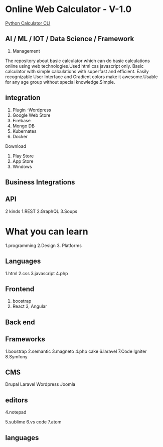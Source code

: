# Online Web Calculator - V-1.0 

[Python Calculator CLI](https://github.com/oshadabasnayake/Python-Calculator-CLI "Python Calculator CLI")


## AI / ML / IOT / Data Science / Framework

1. Management

The repository about basic calculator which can do basic calculations online using web technologies.Used html css javascript only. 
Basic calculator with simple calculations with superfast and efficient.
Easily recognizable User Interface and Gradient colors make it awesome.Usable for any age group without special knowledge.Simple.

## integration
1. Plugin -Wordpress
2. Google Web Store
3. Firebase
4. Mongo DB
5. Kubernates
6. Docker

Download

1. Play Store
2. App Store
3. Windows


## Business Integrations

## API
2 kinds
1.REST
2.GraphQL
3.Soups

# What you can learn
1.programming
2.Design
3. Platforms
## Languages
1.html
2.css
3.javascript
4.php
## Frontend
1. boostrap
2. React
3, Angular

## Back end

## Frameworks
1.boostrap
2.semantic
3.magneto
4.php cake
6.laravel
7.Code Igniter
8.Symfony

## CMS
Drupal
Laravel
Wordpress
Joomla



## editors
4.notepad

5.sublime
6.vs code
7.atom

## languages

 
 
